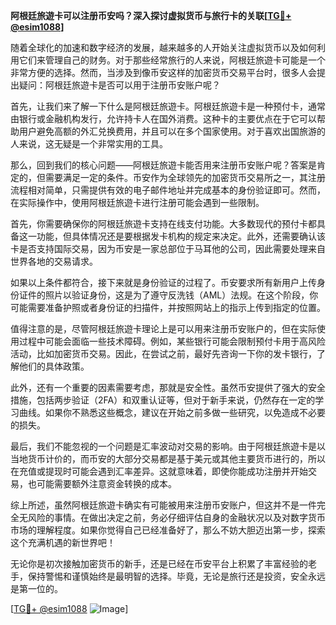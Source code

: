 **阿根廷旅遊卡可以注册币安吗？深入探讨虚拟货币与旅行卡的关联[[TG💪+ @esim1088](https://t.me/s/esim1088)]**

随着全球化的加速和数字经济的发展，越来越多的人开始关注虚拟货币以及如何利用它们来管理自己的财务。对于那些经常旅行的人来说，阿根廷旅遊卡可能是一个非常方便的选择。然而，当涉及到像币安这样的加密货币交易平台时，很多人会提出疑问：阿根廷旅遊卡是否可以用于注册币安账户呢？

首先，让我们来了解一下什么是阿根廷旅遊卡。阿根廷旅遊卡是一种预付卡，通常由银行或金融机构发行，允许持卡人在国外消费。这种卡的主要优点在于它可以帮助用户避免高额的外汇兑换费用，并且可以在多个国家使用。对于喜欢出国旅游的人来说，这无疑是一个非常实用的工具。

那么，回到我们的核心问题——阿根廷旅遊卡能否用来注册币安账户呢？答案是肯定的，但需要满足一定的条件。币安作为全球领先的加密货币交易所之一，其注册流程相对简单，只需提供有效的电子邮件地址并完成基本的身份验证即可。然而，在实际操作中，使用阿根廷旅遊卡进行注册可能会遇到一些限制。

首先，你需要确保你的阿根廷旅遊卡支持在线支付功能。大多数现代的预付卡都具备这一功能，但具体情况还是要根据发卡机构的规定来决定。此外，还需要确认该卡是否支持国际交易，因为币安是一家总部位于马耳他的公司，因此需要处理来自世界各地的交易请求。

如果以上条件都符合，接下来就是身份验证的过程了。币安要求所有新用户上传身份证件的照片以验证身份，这是为了遵守反洗钱（AML）法规。在这个阶段，你可能需要准备护照或者身份证的扫描件，并按照网站上的指示上传到指定的位置。

值得注意的是，尽管阿根廷旅遊卡理论上是可以用来注册币安账户的，但在实际使用过程中可能会面临一些技术障碍。例如，某些银行可能会限制预付卡用于高风险活动，比如加密货币交易。因此，在尝试之前，最好先咨询一下你的发卡银行，了解他们的具体政策。

此外，还有一个重要的因素需要考虑，那就是安全性。虽然币安提供了强大的安全措施，包括两步验证（2FA）和双重认证等，但对于新手来说，仍然存在一定的学习曲线。如果你不熟悉这些概念，建议在开始之前多做一些研究，以免造成不必要的损失。

最后，我们不能忽视的一个问题是汇率波动对交易的影响。由于阿根廷旅遊卡是以当地货币计价的，而币安的大部分交易都是基于美元或其他主要货币进行的，所以在充值或提现时可能会遇到汇率差异。这就意味着，即使你能成功注册并开始交易，也可能需要额外注意资金转换的成本。

综上所述，虽然阿根廷旅遊卡确实有可能被用来注册币安账户，但这并不是一件完全无风险的事情。在做出决定之前，务必仔细评估自身的金融状况以及对数字货币市场的理解程度。如果你觉得自己已经准备好了，那么不妨大胆迈出第一步，探索这个充满机遇的新世界吧！

无论你是初次接触加密货币的新手，还是已经在币安平台上积累了丰富经验的老手，保持警惕和谨慎始终是最明智的选择。毕竟，无论是旅行还是投资，安全永远是第一位的。

[[TG💪+ @esim1088](https://t.me/s/esim1088) ![Image](https://i.postimg.cc/4NQfJmqS/Snipaste-2025-05-13-00-14-12.png)]